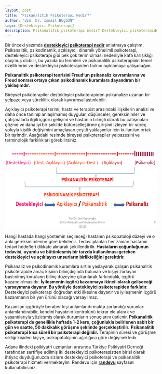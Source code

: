 ```yaml
---
layout: post
title: "Psikanalitik Psikoterapi Nedir?"
author: "Uzm. Dr. İsmail BUÇGÜN"
tags: [Destekleyici Psikoterapi]
description: Psikanalitik psikoterapi nedir? Destekleyici psikoterapiden farkı nedir? Adana'da psikanalitik psikoterapi yapan psikiyatri uzmanı var mıdır? 
---
```


Bir önceki yazımda **[destekleyici psikoterapi nedir](/destekleyici-psikoterapi-nedir)** anlatmaya çalıştım. Psikanalitik, psikodinamik, açıklayıcı, dinamik yönelimli psikoterapi, destekleyici psikoterapi gibi pek çok terim olması nedeniyle kafa karışıklığı oluşmuş olabilir, bu yazıda bu terimleri ve psikanalitik psikoterapinin temel özelliklerini ve destekleyici psikoterapiden farkını açıklamaya çalışacağım.

**Psikanalitik psikoterapi teorisini Freud’un psikanaliz kavramlarına ve Freud sonrası ortaya çıkan psikodinamik kuramlara dayandıran bir yaklaşımdır.** 

Bireysel psikoterapiler destekleyici psikoterapiden psikanalize uzanan bir yelpaze veya süreklilik olarak kavramsallaştırılabilir.

Açıklayıcı psikoterapi terimi, hasta ve terapist arasındaki ilişkilerin analizi ve daha önce tanınıp anlaşılmamış duygular, düşünceler, gereksinimler ve çatışmalarla ilgili içgörü gelişimi ve hastanın bilinçli olarak bu çatışmaları çözme ve daha iyi bir şekilde bütünselleştirme girişimi izleyen bir süreç yoluyla kişilik değişimini amaçlayan çeşitli yaklaşımlar için kullanılan ortak bir terimdir. Aşağıdaki resimde bireysel psikoterapiler yelpazesini ve terminolojik farklılıkları görebilirsiniz.

<center><img src="/images/psikoterapileryelpazesi.png" alt="Bireysel Psikoterapiler Yelpazesi" width="600px" height="270px" style="max-width:100%;"/></center>


Hangi hastada hangi yöntemin seçileceği hastanın psikopatoloji düzeyi ve o anki gereksinimlerine göre belirlenir. Tedavi planları her zaman hastanın tedavi hedefleri dikkate alınarak şekillendirilir. **Hastaların çoğunluğunun tedavisi, uyumlu ve bütünleşmiş bir tarzda kullanılması gereken destekleyici ve açıklayıcı unsurların birlikteliğini gerektirir.**

Psikanaliz ve psikodinamik kuramlara sırtını yaslayarak çalışan psikanalitik psikoterapide amaç kişinin bilinçdışında bulunan ve kişiyi zorlayan bastırılmış konuların bilinç düzeyine çıkarılarak farkındalık, içgörü kazandırılmasıdır. **İyileşmenin içgörü kazanmaya ikincil olarak gelişeceği varsayımına dayanır. Bu yönüyle destekleyici psikoterapiden farklıdır.** Destekleyici psikoterapi doğrudan etki ilkesine dayanır ve iyileşmenin içgörü kazanmanın bir yan ürünü olacağı varsayılmaz.

Kazanılan içgörüyle beraber kişi anlamlandırmakta zorlandığı sorunları anlamlandırabilir, kendini hayatının kontrolünü tekrar ele alarak ve yaşantılarıyla yüzleşmiş olarak durumların sonuçlarını üstlenir. **Psikanalitik psikoterapi de genellikle haftada 1-2 kere, çoğunlukla belirlenen sabit bir gün ve saatte, 50 dakikalık görüşme şeklinde gerçekleştirilir.** **Psikanalitik psikoterapi kısa süreli bir psikoterapi değildir.** Terapinin süresi ve görüşme sıklığı kişiden kişiye, psikopatolojinin ağırlığına göre değişmektedir.

Adana ilindeki psikiyatri uzmanları arasında Türkiye Psikiyatri Derneği tarafından sertifiye edilmiş iki destekleyici psikoterapistten birisi olarak ihtiyaç duyduğunuzda sizlere destekleyici psikoterapi ve psikanalitik psikoterapi hizmeti vermekteyim. Randevu için **[randevu](/randevu)** sayfasını kullanabilirsiniz.